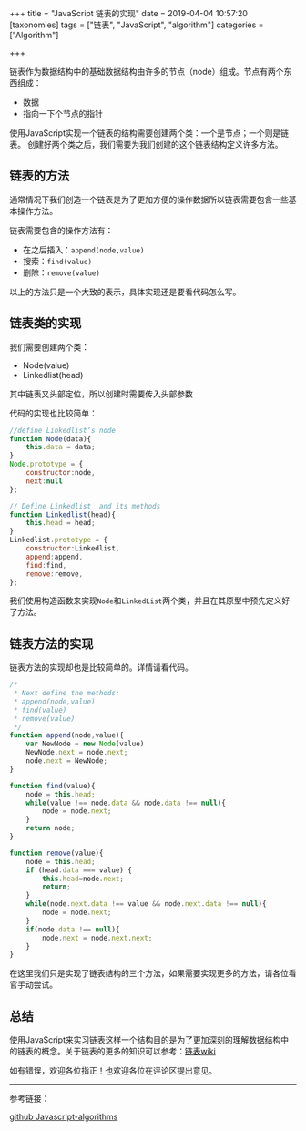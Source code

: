 +++
title = "JavaScript 链表的实现"
date = 2019-04-04 10:57:20
[taxonomies]
tags = ["链表", "JavaScript", "algorithm"]
categories = ["Algorithm"]

+++

链表作为数据结构中的基础数据结构由许多的节点（node）组成。节点有两个东西组成：

* 数据
* 指向一下个节点的指针

使用JavaScript实现一个链表的结构需要创建两个类：一个是节点；一个则是链表。
创建好两个类之后，我们需要为我们创建的这个链表结构定义许多方法。

## 链表的方法

通常情况下我们创造一个链表是为了更加方便的操作数据所以链表需要包含一些基本操作方法。

链表需要包含的操作方法有：

* 在之后插入：`append(node,value)`
* 搜索：`find(value)`
* 删除：`remove(value)`

以上的方法只是一个大致的表示，具体实现还是要看代码怎么写。

## 链表类的实现

我们需要创建两个类：

* Node(value)
* Linkedlist(head)

其中链表又头部定位，所以创建时需要传入头部参数

代码的实现也比较简单：
```JavaScript
//define Linkedlist‘s node
function Node(data){
	this.data = data;
}
Node.prototype = {
	constructor:node,
	next:null
};

// Define Linkedlist  and its methods
function Linkedlist(head){
	this.head = head;
}
Linkedlist.prototype = {
	constructor:Linkedlist,
	append:append,
	find:find,
	remove:remove,
};
```
我们使用构造函数来实现`Node`和`LinkedList`两个类，并且在其原型中预先定义好了方法。

## 链表方法的实现

链表方法的实现却也是比较简单的。详情请看代码。

```JavaScript
/*
 * Next define the methods:
 * append(node,value)
 * find(value)
 * remove(value)
 */ 
function append(node,value){
	var NewNode = new Node(value)
	NewNode.next = node.next;
	node.next = NewNode;
}

function find(value){
	node = this.head;
	while(value !== node.data && node.data !== null){
		node = node.next;
	}
	return node;
}

function remove(value){
	node = this.head;
	if (head.data === value) {
		this.head=node.next;
		return;
	}
	while(node.next.data !== value && node.next.data !== null){
		node = node.next;
	}
	if(node.data !== null){
		node.next = node.next.next;
	}
}
```

在这里我们只是实现了链表结构的三个方法，如果需要实现更多的方法，请各位看官手动尝试。

## 总结

使用JavaScript来实习链表这样一个结构目的是为了更加深刻的理解数据结构中的链表的概念。关于链表的更多的知识可以参考：[链表wiki](https://en.wikipedia.org/wiki/Linked_list)

如有错误，欢迎各位指正！也欢迎各位在评论区提出意见。

**********************************************************************************

参考链接：

[github Javascript-algorithms](https://github.com/trekhleb/javascript-algorithms/tree/master/src/data-structures/linked-list)
